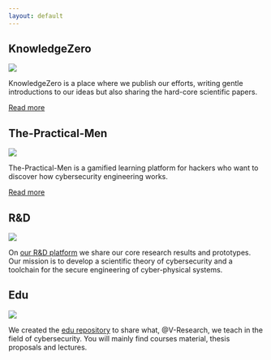 ```yaml
---
layout: default
---
```


<div class="container">

  <div class="row text-center t-margin">
    <h2 class="w-100">
      KnowledgeZero
    </h2>
  </div>
  <div class="row res-sec">
    <div class="col-12 col-sm-3">
      <img src="images/K₀_logo.png">
    </div>
    <div class="col-12 col-sm-9">
      <p class="desc-margin">
        KnowledgeZero is a place where we publish our efforts, writing gentle introductions to our ideas but also sharing the hard-core scientific papers. <br>
      </p>
      <a href="https://www.knowledgezero.com/" target="blank">
        Read more
      </a>
    </div>
  </div>
  
  <div class="row text-center t-margin">
    <h2 class="w-100">
      The-Practical-Men
    </h2>
  </div>
  <div class="row res-sec">
    <div class="col-12 col-sm-3">
      <img src="images/K₀_logo.png">
    </div>
    <div class="col-12 col-sm-9">
      <p class="desc-margin">
        The-Practical-Men is a gamified learning platform for hackers who want to discover how cybersecurity engineering works. <br>
      </p>
      <a href="https://github.com/testtpm/the-practical-men-beta-v0.4" target="blank">
        Read more
      </a>
    </div>
  </div>

  <div class="row text-center t-margin">
    <h2 class="w-100">
      R&D
    </h2>
  </div>
  <div class="row res-sec">
    <div class="col-12 col-sm-3">
      <img src="images/K₀_logo.png">
    </div>
    <div class="col-12 col-sm-9">
      <p class="desc-margin">
	On <a href="https://github.com/v-research/cybersecurity" target="blank">our R&D platform</a> we share our core research results and prototypes.
	Our mission is to develop a scientific theory of cybersecurity and a toolchain for the secure engineering of cyber-physical systems. <br>
      </p>
    </div>
  </div>

  <div class="row text-center t-margin">
    <h2 class="w-100">
      Edu
    </h2>
  </div>
  <div class="row res-sec">
    <div class="col-12 col-sm-3">
      <img src="images/K₀_logo.png">
    </div>
    <div class="col-12 col-sm-9">
      <p class="desc-margin">
	We created the <a href="https://edu.v-research.it" target="blank">edu repository</a> to share what, @V-Research, we teach in the field of cybersecurity. You will mainly find courses material, thesis proposals and lectures. <br>
      </p>
    </div>
  </div>

</div>
